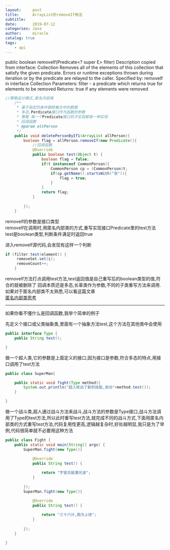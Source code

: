 ```yaml
---
layout:     post
title:      ArrayList的removeIf用法
subtitle:   
date:       2019-07-12
categories: Java
author:     miracle
catalog: true
tags:
    - api
---
```



public boolean removeIf(Predicate<? super E> filter)
Description copied from interface: Collection
Removes all of the elements of this collection that satisfy the given predicate. Errors or runtime exceptions thrown during iteration or by the predicate are relayed to the caller.
Specified by:
removeIf in interface Collection<E>
Parameters:
filter - a predicate which returns true for elements to be removed
Returns:
true if any elements were removed


```java
//策略设计模式,匿名内部类
	/**
	 * 基于指定的条件删除集合中的数据
	 * 多态,Perdicate接口作为函数的参数
	 * 策略 每一个Predicate接口的子实现都是一种实现
	 * 回调函数  
	 * @param allPerson
	 */
	public void deletePersonByIf1(ArrayList allPerson){
		boolean flag = allPerson.removeIf(new Predicate(){
			//回调函数
			@Override
			public boolean test(Object t) {
				boolean flag = false;
				if(t instanceof CommonPerson){
					CommonPerson cp = (CommonPerson)t;
					if(cp.getName().startsWith("张")){
						flag = true;
					}
				}
				return flag;
			}
			
		});
	}
```
removeIf的参数是接口类型  
removeIf在调用时,用匿名内部类的方式,重写实现接口Predicate里的test方法  
test是boolean类型,判断条件满足时返回true  

进入removeIf源代码,会发现有这样一个判断

```java
if (filter.test(element)) {
     removeSet.set(i);
     removeCount++;
    }
```

removeIf方法打点调用test方法,test返回值是自己重写后的boolean类型的值,符合的就被删除了
回调本质还是多态,长辈类作为参数,不同的子类重写方法来调用.
如果对于匿名内部类不太熟悉,可以看这篇文章  
[匿名内部类思考](https://1877551230.github.io/2019/07/10/%E5%86%85%E9%83%A8%E7%B1%BB%E6%80%9D%E8%80%83/)


---

如果你看不懂什么是回调函数,我举个简单的例子

先定义个接口或父类抽象类,里面有一个抽象方法test,这个方法在其他类中会使用

```java
public interface Type {
	public String test();

}

```
做一个超人类,它的参数是上面定义的接口,因为接口是参数,符合多态的特点,用接口调用了test方法

```java
public class SuperMan{

	public static void fight(Type method){
		System.out.println("超人练出了新的技能,发动"+method.test());
	}

}
```
做一个战斗类,超人通过战斗方法来战斗,战斗方法的参数是Type接口,战斗方法调用了Type的test方法,所以此时重写test方法,就完成不同的战斗方式,下面用匿名内部类的方式重写test方法,代码复用性更高,逻辑越复杂时,好处越明显,我只是为了举例,代码很简单就不必要用这种方法

```java
public class Fight {
	public static void main(String[] args) {
		SuperMan.fight(new Type(){

			@Override
			public String test() {
				
				return "宇宙无敌激光波";
			}
			
		});
		SuperMan.fight(new Type(){

			@Override
			public String test() {
				
				return "三十六计,跑为上技";
			}
			
		});
	}

}
```
